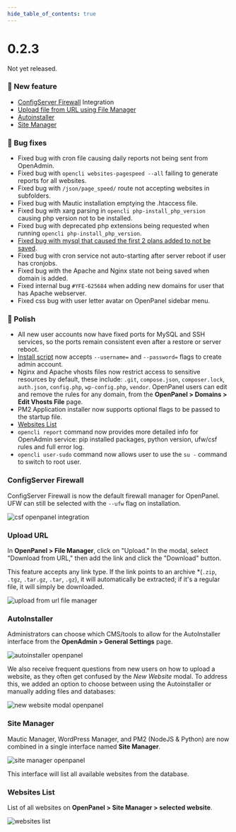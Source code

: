 ```yaml
--- 
hide_table_of_contents: true
---
```



# 0.2.3

Not yet released.


### 🚀 New feature
- [ConfigServer Firewall](#configserver-firewall) Integration
- [Upload file from URL using File Manager](#upload-url)
- [Autoinstaller](#autoinstaller)
- [Site Manager](#site-manager)

### 🐛 Bug fixes
- Fixed bug with cron file causing daily reports not being sent from OpenAdmin.
- Fixed bug with `opencli websites-pagespeed --all` failing to generate reports for all websites.
- Fixed bug with `/json/page_speed/` route not accepting websites in subfolders.
- Fixed bug with Mautic installation emptying the .htaccess file.
- Fixed bug with xarg parsing in `opencli php-install_php_version` causing php version not to be installed.
- Fixed bug with deprecated php extensions being requested when running `opencli php-install_php_version`.
- [Fixed bug with mysql that caused the first 2 plans added to not be saved](https://github.com/stefanpejcic/openpanel-configuration/commit/51c1f1ffe3e4726850ba84992bb050b2c02b8a9c).
- Fixed bug with cron service not auto-starting after server reboot if user has cronjobs.
- Fixed bug with the Apache and Nginx state not being saved when domain is added.
- Fixed internal bug `#YFE-625684` when adding new domains for user that has Apache webserver.
- Fixed css bug with user letter avatar on OpenPanel sidebar menu.




### 💅 Polish

- All new user accounts now have fixed ports for MySQL and SSH services, so the ports remain consistent even after a restore or server reboot.
- [Install script](/install) now accepts `--username=` and `--password=` flags to create admin account.
- Nginx and Apache vhosts files now restrict access to sensitive resources by default, these include: `.git`, `compose.json`, `composer.lock`, `auth.json`, `config.php`, `wp-config.php`, `vendor`. OpenPanel users can edit and remove the rules for any domain, from the **OpenPanel > Domains > Edit Vhosts File** page.
- PM2 Application installer now supports optional flags to be passed to the startup file.
- [Websites List](#websites-list)
- `opencli report` command now provides more detailed info for OpenAdmin service: pip installed packages, python version, ufw/csf rules and full error log.
- `opencli user-sudo` command now allows user to use the `su -` command to switch to root user.


### ConfigServer Firewall

ConfigServer Firewall is now the default firewall manager for OpenPanel. UFW can still be selected with the `--ufw` flag on installation.

![csf openpanel integration](https://i.postimg.cc/2kJ2kgQs/csf-openpanel-023.png)


### Upload URL

In **OpenPanel > File Manager**, click on "Upload." In the modal, select "Download from URL," then add the link and click the "Download" button.

This feature accepts any link type. If the link points to an archive *(`.zip`, `.tgz`, `.tar.gz`, `.tar`, `.gz`), it will automatically be extracted; if it's a regular file, it will simply be downloaded.

![upload from url file manager](https://i.postimg.cc/xT98xwwQ/ezgif-2-6ffcbe189c.gif)


### AutoInstaller

Administrators can choose which CMS/tools to allow for the AutoInstaller interface from the **OpenAdmin > General Settings** page.

![autoinstaller openpanel](https://i.postimg.cc/3RbrBQSB/autoinstaller-v1.png)

We also receive frequent questions from new users on how to upload a website, as they often get confused by the *New Website* modal. To address this, we added an option to choose between using the Autoinstaller or manually adding files and databases:

![new website modal openpanel](https://i.postimg.cc/zBfXKGjv/new-modal.png)


### Site Manager

Mautic Manager, WordPress Manager, and PM2 (NodeJS & Python) are now combined in a single interface named **Site Manager**.

![site manager openpanel](https://i.postimg.cc/gjXztt1P/site-manager.png)


This interface will list all available websites from the database.

### Websites List

List of all websites on **OpenPanel > Site Manager > selected website**.

![websites list](https://i.postimg.cc/cs6yWdwH/siteslist.gif)
